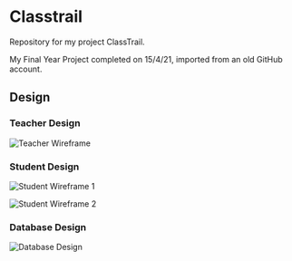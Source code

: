 # Classtrail
Repository for my project ClassTrail.

My Final Year Project completed on 15/4/21, imported from an old GitHub account.


## Design

### Teacher Design

![Teacher Wireframe](https://imgur.com/rXMNyHi)

### Student Design

![Student Wireframe 1](https://imgur.com/eVNL2ot)

![Student Wireframe 2](https://imgur.com/0ORAsXT)

### Database Design

![Database Design](https://imgur.com/8W3CHJ6)

